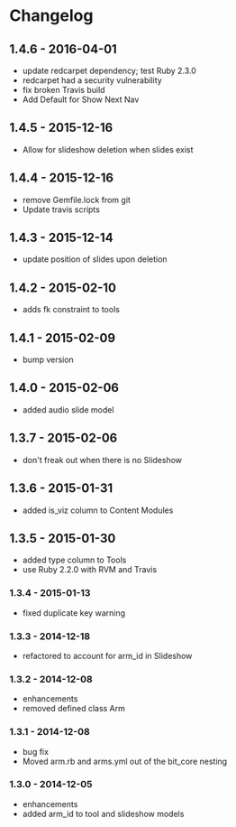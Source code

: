 # Changelog

## 1.4.6 - 2016-04-01

* update redcarpet dependency; test Ruby 2.3.0
* redcarpet had a security vulnerability
* fix broken Travis build
* Add Default for Show Next Nav

## 1.4.5 - 2015-12-16

* Allow for slideshow deletion when slides exist

## 1.4.4 - 2015-12-16

* remove Gemfile.lock from git
* Update travis scripts

## 1.4.3 - 2015-12-14

* update position of slides upon deletion

## 1.4.2 - 2015-02-10

* adds fk constraint to tools

## 1.4.1 - 2015-02-09

* bump version

## 1.4.0 - 2015-02-06

* added audio slide model

## 1.3.7 - 2015-02-06

* don't freak out when there is no Slideshow

## 1.3.6 - 2015-01-31

* added is_viz column to Content Modules

## 1.3.5 - 2015-01-30

* added type column to Tools
* use Ruby 2.2.0 with RVM and Travis

### 1.3.4 - 2015-01-13

* fixed duplicate key warning

### 1.3.3 - 2014-12-18

* refactored to account for arm_id in Slideshow

### 1.3.2 - 2014-12-08

* enhancements
* removed defined class Arm

### 1.3.1 - 2014-12-08

* bug fix
* Moved arm.rb and arms.yml out of the bit_core nesting

### 1.3.0 - 2014-12-05

* enhancements
* added arm_id to tool and slideshow models
